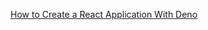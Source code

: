 [How to Create a React Application With Deno](https://medium.com/geekculture/how-to-create-a-react-application-with-deno-4518db39c5ab)
